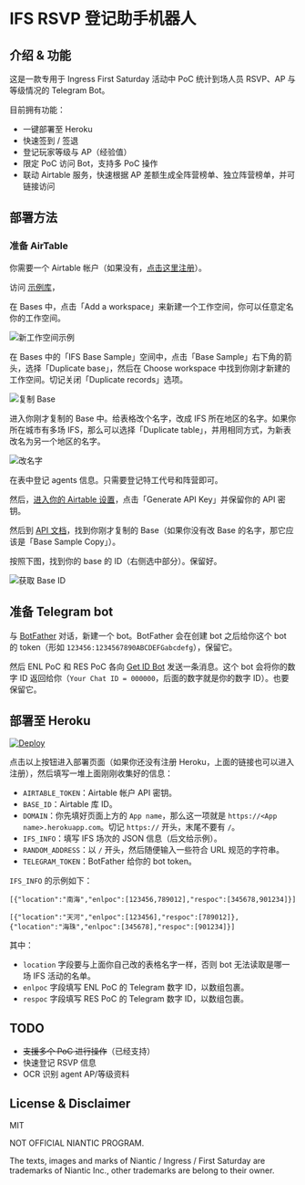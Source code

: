 # IFS RSVP 登记助手机器人

## 介绍 & 功能
这是一款专用于 Ingress First Saturday 活动中 PoC 统计到场人员 RSVP、AP 与等级情况的 Telegram Bot。

目前拥有功能：

- 一键部署至 Heroku
- 快速签到 / 签退
- 登记玩家等级与 AP（经验值）
- 限定 PoC 访问 Bot，支持多 PoC 操作
- 联动 Airtable 服务，快速根据 AP 差额生成全阵营榜单、独立阵营榜单，并可链接访问

## 部署方法
### 准备 AirTable

你需要一个 Airtable 帐户（如果没有，[点击这里注册](https://airtable.com/invite/r/TCqAJZhy)）。

访问 [示例库](https://airtable.com/invite/l?inviteId=inv61JtROyXz3yLfa&inviteToken=d27558b20f20a5f78c5768cbd11a914e41e21faf3e7916fd4ab569f17f2778f5)，

在 Bases 中，点击「Add a workspace」来新建一个工作空间，你可以任意定名你的工作空间。

![新工作空间示例](https://i.imgur.com/VjKJ0et.png)

在 Bases 中的「IFS Base Sample」空间中，点击「Base Sample」右下角的箭头，选择「Duplicate base」，然后在 Choose workspace 中找到你刚才新建的工作空间。切记关闭「Duplicate records」选项。

![复制 Base](https://i.imgur.com/puxE12J.png)

进入你刚才复制的 Base 中。给表格改个名字，改成 IFS 所在地区的名字。如果你所在城市有多场 IFS，那么可以选择「Duplicate table」，并用相同方式，为新表改名为另一个地区的名字。

![改名字](https://i.imgur.com/lxpozq6.png)

在表中登记 agents 信息。只需要登记特工代号和阵营即可。

然后，[进入你的 Airtable 设置](https://airtable.com/account)，点击「Generate API Key」并保留你的 API 密钥。

然后到 [API 文档](https://airtable.com/api)，找到你刚才复制的 Base（如果你没有改 Base 的名字，那它应该是「Base Sample Copy」）。

按照下图，找到你的 base 的 ID（右侧选中部分）。保留好。

![获取 Base ID](https://i.imgur.com/5zPDjFQ.png)

## 准备 Telegram bot

与 [BotFather](https://t.me/botfather) 对话，新建一个 bot。BotFather 会在创建 bot 之后给你这个 bot 的 token（形如 `123456:1234567890ABCDEFGabcdefg`），保留它。

然后 ENL PoC 和 RES PoC 各向 [Get ID Bot](https://t.me/get_id_bot) 发送一条消息。这个 bot 会将你的数字 ID 返回给你（`Your Chat ID = 000000`，后面的数字就是你的数字 ID）。也要保留它。

## 部署至 Heroku

[![Deploy](https://www.herokucdn.com/deploy/button.svg)](https://heroku.com/deploy)

点击以上按钮进入部署页面（如果你还没有注册 Heroku，上面的链接也可以进入注册），然后填写一堆上面刚刚收集好的信息：

- `AIRTABLE_TOKEN`：Airtable 帐户 API 密钥。
- `BASE_ID`：Airtable 库 ID。
- `DOMAIN`：你先填好页面上方的 `App name`，那么这一项就是 `https://<App name>.herokuapp.com`。切记 `https://` 开头，末尾不要有 `/`。
- `IFS_INFO`：填写 IFS 场次的 JSON 信息（后文给示例）。
- `RANDOM_ADDRESS`：以 `/` 开头，然后随便输入一些符合 URL 规范的字符串。
- `TELEGRAM_TOKEN`：BotFather 给你的 bot token。

`IFS_INFO` 的示例如下：

```
[{"location":"南海","enlpoc":[123456,789012],"respoc":[345678,901234]}]
```

```
[{"location":"天河","enlpoc":[123456],"respoc":[789012]},{"location":"海珠","enlpoc":[345678],"respoc":[901234]}]
```

其中：

- `location` 字段要与上面你自己改的表格名字一样，否则 bot 无法读取是哪一场 IFS 活动的名单。
- `enlpoc` 字段填写 ENL PoC 的 Telegram 数字 ID，以数组包裹。
- `respoc` 字段填写 RES PoC 的 Telegram 数字 ID，以数组包裹。

## TODO

- ~~支援多个 PoC 进行操作~~（已经支持）
- 快速登记 RSVP 信息
- OCR 识别 agent AP/等级资料

## License & Disclaimer

MIT

NOT OFFICIAL NIANTIC PROGRAM.

The texts, images and marks of Niantic / Ingress / First Saturday are trademarks of Niantic Inc., other trademarks are belong to their owner.
